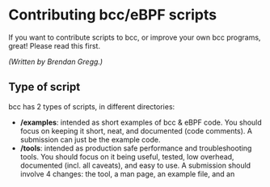 # Contributing bcc/eBPF scripts

If you want to contribute scripts to bcc, or improve your own bcc programs, great! Please read this first.

_(Written by Brendan Gregg.)_

## Type of script

bcc has 2 types of scripts, in different directories:

- **/examples**: intended as short examples of bcc & eBPF code. You should focus on keeping it short, neat, and documented (code comments). A submission can just be the example code.
- **/tools**: intended as production safe performance and troubleshooting tools. You should focus on it being useful, tested, low overhead, documented (incl. all caveats), and easy to use. A submission should involve 4 changes: the tool, a man page, an example file, and an 